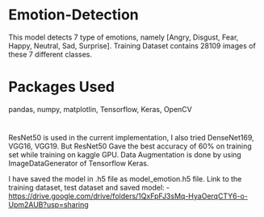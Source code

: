 # Emotion-Detection


This model detects 7 type of emotions, namely [Angry, Disgust, Fear, Happy, Neutral, Sad, Surprise].
Training Dataset contains 28109 images of these 7 different classes.

# Packages Used
pandas, numpy, matplotlin, Tensorflow, Keras, OpenCV

#
ResNet50 is used in the current implementation, I also tried DenseNet169, VGG16, VGG19. But ResNet50 Gave the best accuracy of 60% on training set while training on kaggle GPU.
Data Augmentation is done by using ImageDataGenerator of Tensorflow Keras.

I have saved the model in .h5 file as model_emotion.h5 file.
Link to the training dataset, test dataset and saved model: - https://drive.google.com/drive/folders/1QxFpFJ3sMq-HyaOerqCTY6-o-Upm2AUB?usp=sharing
